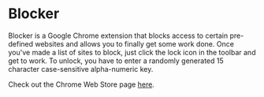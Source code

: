 Blocker
===

Blocker is a Google Chrome extension that blocks access to certain pre-defined websites and allows you to finally get some work done. Once you've made a list of sites to block, just click the lock icon in the toolbar and get to work. To unlock, you have to enter a randomly generated 15 character case-sensitive alpha-numeric key.

Check out the Chrome Web Store page [here](https://chrome.google.com/webstore/detail/jphfnnacagbhfelldlccmiocmdodnlio).